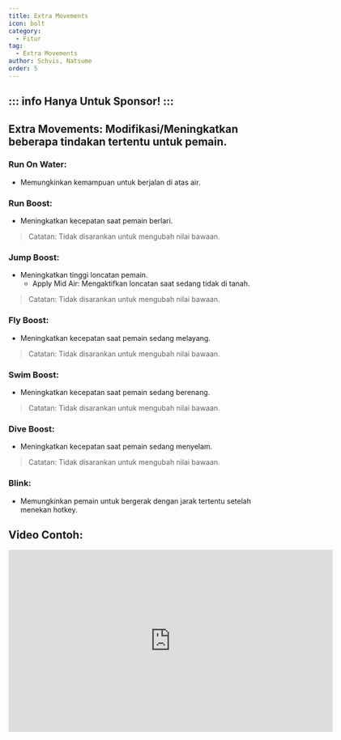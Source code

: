 ```yaml
---
title: Extra Movements
icon: bolt
category:
  - Fitur
tag:
  - Extra Movements
author: Schvis, Natsume
order: 5
---
```

::: info Hanya Untuk Sponsor!
:::
---
## Extra Movements: Modifikasi/Meningkatkan beberapa tindakan tertentu untuk pemain.
### Run On Water:
- Memungkinkan kemampuan untuk berjalan di atas air.
### Run Boost:
- Meningkatkan kecepatan saat pemain berlari.
> Catatan: Tidak disarankan untuk mengubah nilai bawaan.
### Jump Boost:
- Meningkatkan tinggi loncatan pemain.
    - Apply Mid Air: Mengaktifkan loncatan saat sedang tidak di tanah.
> Catatan: Tidak disarankan untuk mengubah nilai bawaan.
### Fly Boost:
- Meningkatkan kecepatan saat pemain sedang melayang.
> Catatan: Tidak disarankan untuk mengubah nilai bawaan.
### Swim Boost: 
- Meningkatkan kecepatan saat pemain sedang berenang.
> Catatan: Tidak disarankan untuk mengubah nilai bawaan.
### Dive Boost:
- Meningkatkan kecepatan saat pemain sedang menyelam.
> Catatan: Tidak disarankan untuk mengubah nilai bawaan.
### Blink:
- Memungkinkan pemain untuk bergerak dengan jarak tertentu setelah menekan hotkey.

## Video Contoh:

<iframe width="640" height="360" src="https://www.youtube.com/embed/wMd9icqhFQg?list=PL5eI1Tb64p56g27qfYk7VuFTz4FK6YrKa" title="Korepi - Extra Movement (Sponsor)" frameborder="0" allow="accelerometer; autoplay; clipboard-write; encrypted-media; gyroscope; picture-in-picture; web-share" allowfullscreen></iframe>